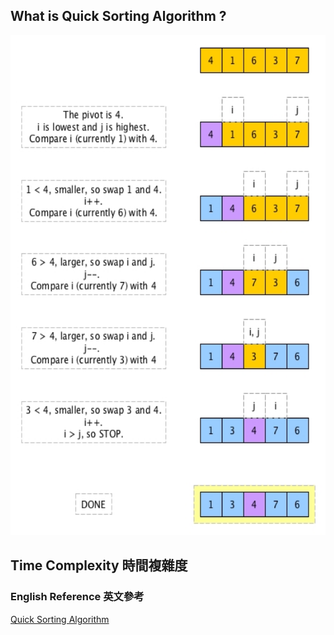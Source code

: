 
## What is Quick Sorting Algorithm ?


<img src='https://github.com/Wei-Tsung/Core-Concepts-Visualization/blob/master/quicksort_imperative-1.jpg' width='600' height='800'>















## Time Complexity 時間複雜度





### English Reference 英文參考


[Quick Sorting Algorithm](http://typeocaml.com/2015/01/02/immutable/)
